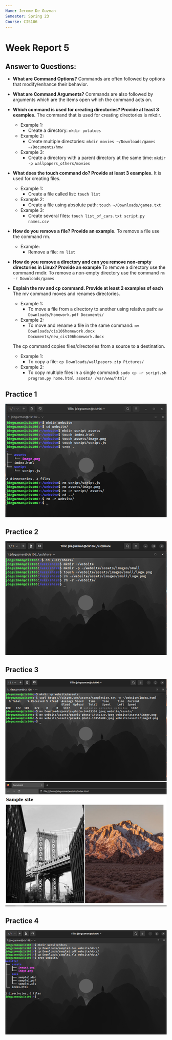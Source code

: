 ```yaml
---
Name: Jerome De Guzman
Semester: Spring 23
Course: CIS106
---
```


# Week Report 5

## Answer to Questions:

* **What are Command Options?**
Commands are often followed by options that modify/enhance their behavior.
* **What are Command Arguments?**
Commands are also followed by arguments which are the items open which the command acts on.  
* **Which command is used for creating directories? Provide at least 3 examples.**
The command that is used for creating directories is mkdir.
  * Example 1: 
    * Create a directory: `mkdir potatoes`
  * Example 2:
    * Create multiple directories: `mkdir movies ~/Downloads/games ~/Documents/hmw`
  * Example 3:
    * Create a directory with a parent directory at the same time: `mkdir -p wallpapers_others/movies`   

* **What does the touch command do? Provide at least 3 examples.**
It is used for creating files.
  * Example 1:
    * Create a file called list: `touch list`
  * Example 2:
    * Create a file using absolute path: `touch ~/Downloads/games.txt`
  * Example 3:
    * Create several files: `touch list_of_cars.txt script.py names.csv`  
* **How do you remove a file? Provide an example.**
To remove a file use the command rm.
  * Example: 
    * Remove a file: `rm list` 
* **How do you remove a directory and can you remove non-empty directories in Linux? Provide an example**
To remove a directory use the command rmdir. To remove a non-empty directory use the command `rm -r Downloads/games`   
* **Explain the mv and cp command. Provide at least 2 examples of each**
The mv command moves and renames directories.
  * Example 1:
    * To move a file from a directory to another using relative path: `mv Downloads/homework.pdf Documents/`
  * Example 2:
    * To move and rename a file in the same command: `mv Downloads/cis106homework.docx Documents/new_cis106homework.docx`    

  The cp command copies files/directories from a source to a destination.
  * Example 1:
    * To copy a file: `cp Downloads/wallpapers.zip Pictures/`
  * Example 2:
    * To copy multiple files in a single command: `sudo cp -r script.sh program.py home.html assets/ /var/www/html/`       

## Practice 1
![Practice 1](wr5-p1.png)
## Practice 2
![Practice 2](wr5-p2.png)
## Practice 3
![Practice 3.1](wr5-p3.1.png)
![Practice 3.2](wr5-p3.2.png)
## Practice 4
![Practice 4](wr5-p4.png)